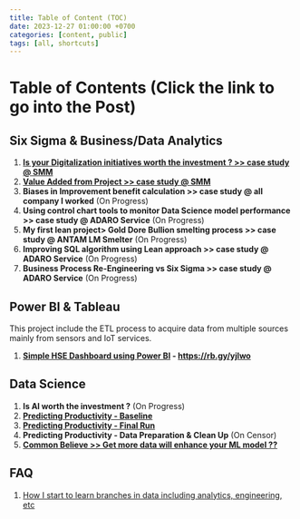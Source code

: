```yaml
---
title: Table of Content (TOC)
date: 2023-12-27 01:00:00 +0700
categories: [content, public]
tags: [all, shortcuts]
---
```

 
# Table of Contents (Click the link to go into the Post)

## Six Sigma & Business/Data Analytics
1. **[Is your Digitalization initiatives worth the investment ? >> case study @ SMM](https://galuhjoko88.github.io/posts/buzzdigitalization)**
2. **[Value Added from Project >> case study @ SMM](https://galuhjoko88.github.io/posts/projectvalues)**
3. **Biases in Improvement benefit calculation >> case study @ all company I worked** (On Progress)
4. **Using control chart tools to monitor Data Science model performance >> case study @ ADARO Service** (On Progress)
5. **My first lean project> Gold Dore Bullion smelting process >> case study @ ANTAM LM Smelter** (On Progress)
6. **Improving SQL algorithm using Lean approach >> case study @ ADARO Service** (On Progress)
7. **Business Process Re-Engineering vs Six Sigma >> case study @ ADARO Service** (On Progress)

## Power BI & Tableau 
This project include the ETL process to acquire data from multiple sources mainly from sensors and IoT services. 
1. **[Simple HSE Dashboard using Power BI](https://rb.gy/yjlwo) - https://rb.gy/yjlwo**


## Data Science 
1. **Is AI worth the investment ?** (On Progress)
2. **[Predicting Productivity - Baseline](https://galuhjoko88.github.io/posts/predictionpdty)**
3. **[Predicting Productivity - Final Run](https://galuhjoko88.github.io/posts/finalmodel/)**
4. **Predicting Productivity - Data Preparation & Clean Up** (On Censor)
5. **[Common Believe >> Get more data will enhance your ML model ??](https://galuhjoko88.github.io/posts/moredatanotbetter)**

## FAQ
1. [How I start to learn branches in data including analytics, engineering, etc](https://galuhjoko88.github.io/posts/datapath)


